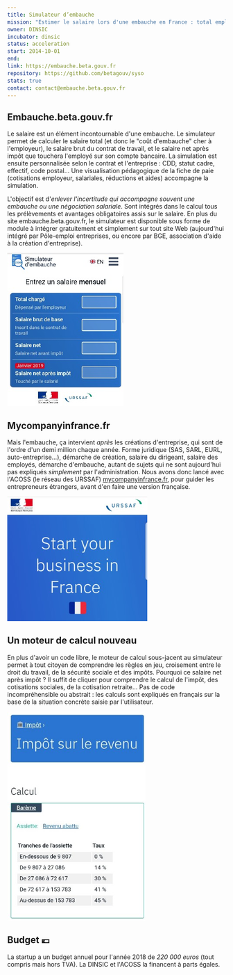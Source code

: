 ```yaml
---
title: Simulateur d’embauche
mission: "Estimer le salaire lors d'une embauche en France : total employeur, brut, net."
owner: DINSIC
incubator: dinsic
status: acceleration
start: 2014-10-01
end:
link: https://embauche.beta.gouv.fr
repository: https://github.com/betagouv/syso
stats: true
contact: contact@embauche.beta.gouv.fr
---
```


## Embauche.beta.gouv.fr

Le salaire est un élément incontournable d'une embauche. Le simulateur permet de calculer le salaire total (et donc le "coût d'embauche" cher à l'employeur), le salaire brut du contrat de travail, et le salaire net après impôt que touchera l'employé sur son compte bancaire. La simulation est ensuite personnalisée selon le contrat et l'entreprise : CDD, statut cadre, effectif, code postal… Une visualisation pédagogique de la fiche de paie (cotisations employeur, salariales, réductions et aides) accompagne la simulation.

L'objectif est d'_enlever l'incertitude qui accompagne souvent une embauche ou une négociation salariale_. Sont intégrés dans le calcul tous les prélèvements et avantages obligatoires assis sur le salaire. En plus du site embauche.beta.gouv.fr, le simulateur est disponible sous forme de module à intégrer gratuitement et simplement sur tout site Web (aujourd'hui intégré par Pôle-emploi entreprises, ou encore par BGE, association d'aide à la création d'entreprise).

![Capture simulateur d'embauche](/img/startups/embauche/simulateur-embauche-268x352.jpg)

## Mycompanyinfrance.fr

Mais l'embauche, ça intervient _après_ les créations d'entreprise, qui sont de l'ordre d'un demi million chaque année. Forme juridique (SAS, SARL, EURL, auto-entreprise...), démarche de création, salaire du dirigeant, salaire des employés, démarche d'embauche, autant de sujets qui ne sont aujourd'hui pas expliqués _simplement_ par l'administration. Nous avons donc lancé avec l'ACOSS (le réseau des URSSAF)  [mycompanyinfrance.fr](https://mycompanyinfrance.fr), pour guider les entrepreneurs étrangers, avant d'en faire une version française.

![Capture Mycompanyinfrance](/img/startups/embauche/mycompanyinfrance.jpg)


## Un moteur de calcul nouveau

En plus d'avoir un code libre, le moteur de calcul sous-jacent au simulateur permet à tout citoyen de comprendre les règles en jeu, croisement entre le droit du travail, de la sécurité sociale et des impôts. Pourquoi ce salaire net après impôt ? Il suffit de cliquer pour comprendre le calcul de l'impôt, des cotisations sociales, de la cotisation retraite... Pas de code incompréhensible ou abstrait : les calculs sont expliqués en français sur la base de la situation concrète saisie par l'utilisateur.

![Capture moteur de calcul](/img/startups/embauche/syso-426x642-319x481.jpg)


## Budget 💶

La startup a un budget annuel pour l'année 2018 de _220 000 euros_ (tout compris mais hors TVA). La DINSIC et l'ACOSS la financent à parts égales.
